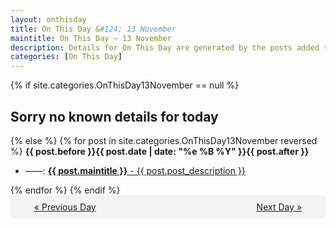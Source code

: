 ```yaml
---
layout: onthisday
title: On This Day &#124; 13 November
maintitle: On This Day — 13 November
description: Details for On This Day are generated by the posts added to the website so the content is subject to changes/updates over time.
categories: [On This Day]
---
```


{% if site.categories.OnThisDay13November == null %}
<h2>Sorry no known details for today</h2>
{% else %}
{% for post in site.categories.OnThisDay13November reversed %}
<strong>{{ post.before }}{{ post.date | date: "%e %B %Y" }}{{ post.after }}</strong>
<ul>
<li> ——: <a class="{{ post.class }}" href="{{ post.url }}"><strong>{{ post.maintitle }}</strong> - {{ post.post_description }}</a></li>
</ul>
{% endfor %}
{% endif %}
<br />
<div style="background-color: #f3f3f3; padding: 10px; border-radius: 5px; text-align: center; display: flex; justify-content: space-evenly;">
<a href="/onthisday/11/11-12">« Previous Day</a>
<span style="visibility:hidden;">[ Visit Leap Year February 29 ]</span>
<a href="/onthisday/11/11-14">Next Day »</a>
</div>
